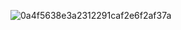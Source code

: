 ![0a4f5638e3a2312291caf2e6f2af37a](https://github.com/Yinluu/dataV/assets/128309884/07abacbb-54d1-42e3-9d70-b54306bb1e29)
